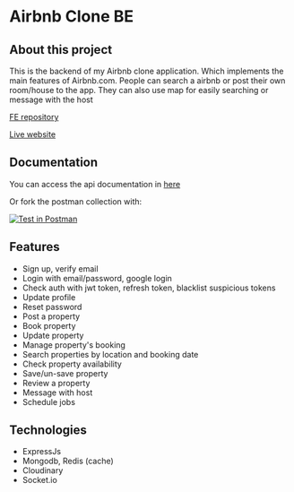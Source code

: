 # Airbnb Clone BE

## About this project

This is the backend of my Airbnb clone application. Which implements the main features of Airbnb.com. People can search a airbnb or post their own room/house to the app. They can also use map for easily searching or message with the host

[FE repository](https://github.com/minhtri06/airbnb-fe)

[Live website](https://minhtri06-airbnb.vercel.app/)

## Documentation

You can access the api documentation in [here](https://documenter.getpostman.com/view/24479002/2s93m34Psu)

Or fork the postman collection with:

[![Test in Postman](https://run.pstmn.io/button.svg)](https://app.getpostman.com/run-collection/24479002-a0d0018d-0ca4-4676-ba1f-b972bb391043?action=collection%2Ffork&collection-url=entityId%3D24479002-a0d0018d-0ca4-4676-ba1f-b972bb391043%26entityType%3Dcollection%26workspaceId%3D0b819cc4-d8fd-4e66-87e0-42eb692c58f2#?env%5BNew%20Environment%5D=W10=)

## Features

-   Sign up, verify email
-   Login with email/password, google login
-   Check auth with jwt token, refresh token, blacklist suspicious tokens
-   Update profile
-   Reset password
-   Post a property
-   Book property
-   Update property
-   Manage property's booking
-   Search properties by location and booking date
-   Check property availability
-   Save/un-save property
-   Review a property
-   Message with host
-   Schedule jobs

## Technologies

-   ExpressJs
-   Mongodb, Redis (cache)
-   Cloudinary
-   Socket.io
